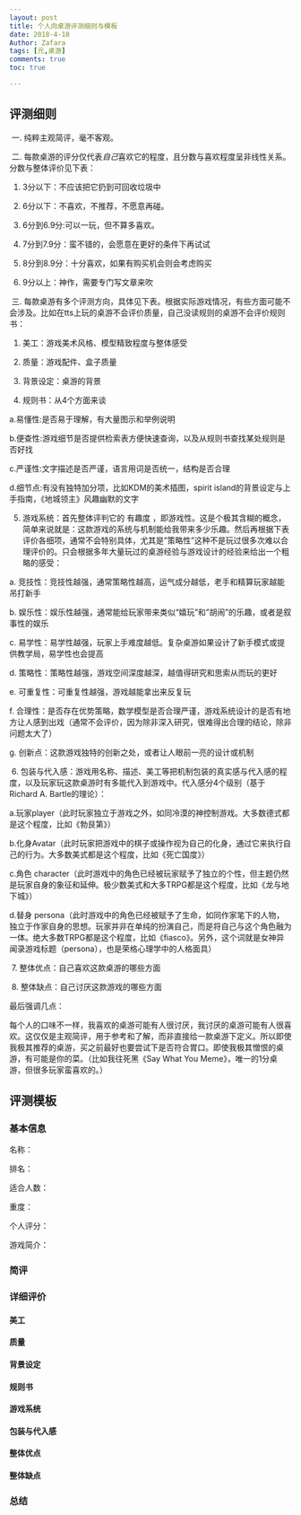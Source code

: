 ```yaml
---
layout: post
title: 个人向桌游评测细则与模板
date: 2018-4-10
Author: Zafara
tags: [元,桌游]
comments: true
toc: true

---
```


## 评测细则 ##

​    一. 纯粹主观简评，毫不客观。

​    二. 每款桌游的评分仅代表*自己*喜欢它的程度，且分数与喜欢程度呈非线性关系。分数与整体评价见下表：

1. 3分以下：不应该把它扔到可回收垃圾中

2. 6分以下：不喜欢，不推荐，不愿意再碰。

3. 6分到6.9分:可以一玩，但不算多喜欢。

4. 7分到7.9分：蛮不错的，会愿意在更好的条件下再试试 

5. 8分到8.9分：十分喜欢，如果有购买机会则会考虑购买

6. 9分以上：神作，需要专门写文章来吹

​    三. 每款桌游有多个评测方向，具体见下表。根据实际游戏情况，有些方面可能不会涉及。比如在tts上玩的桌游不会评价质量，自己没读规则的桌游不会评价规则书：

1. 美工：游戏美术风格、模型精致程度与整体感受

2. 质量：游戏配件、盒子质量

3. 背景设定：桌游的背景

4. 规则书：从4个方面来谈

a.易懂性:是否易于理解，有大量图示和举例说明

b.便查性:游戏细节是否提供检索表方便快速查询，以及从规则书查找某处规则是否好找

c.严谨性:文字描述是否严谨，语言用词是否统一，结构是否合理

d.细节点:有没有独特加分项，比如KDM的美术插图，spirit island的背景设定与上手指南，《地城领主》风趣幽默的文字

5. 游戏系统：首先整体评判它的 有趣度 ，即游戏性。这是个极其含糊的概念，简单来说就是：这款游戏的系统与机制能给我带来多少乐趣。然后再根据下表评价各细项，通常不会特别具体，尤其是”策略性”这种不是玩过很多次难以合理评价的。只会根据多年大量玩过的桌游经验与游戏设计的经验来给出一个粗略的感受：

a. 竞技性：竞技性越强，通常策略性越高，运气成分越低，老手和精算玩家越能吊打新手

b. 娱乐性：娱乐性越强，通常能给玩家带来类似“嬉玩”和”胡闹”的乐趣，或者是叙事性的娱乐

c. 易学性：易学性越强，玩家上手难度越低。复杂桌游如果设计了新手模式或提供教学局，易学性也会提高

d. 策略性：策略性越强，游戏空间深度越深，越值得研究和思索从而玩的更好

e. 可重复性：可重复性越强，游戏越能拿出来反复玩

f. 合理性：是否存在优势策略，数学模型是否合理严谨，游戏系统设计的是否有地方让人感到出戏（通常不会评价，因为除非深入研究，很难得出合理的结论，除非问题太大了）

g. 创新点：这款游戏独特的创新之处，或者让人眼前一亮的设计或机制

​    6. 包装与代入感：游戏用名称、描述、美工等把机制包装的真实感与代入感的程度，以及玩家玩这款桌游时有多能代入到游戏中。代入感分4个级别（基于Richard A. Bartle的理论）：

a.玩家player（此时玩家独立于游戏之外，如同冷漠的神控制游戏。大多数德式都是这个程度，比如《勃艮第》）

b.化身Avatar（此时玩家把游戏中的棋子或操作视为自己的化身，通过它来执行自己的行为。大多数美式都是这个程度，比如《死亡国度》）

c.角色 character（此时游戏中的角色已经被玩家赋予了独立的个性，但主题仍然是玩家自身的象征和延伸。极少数美式和大多TRPG都是这个程度，比如《龙与地下城》）

d.替身 persona（此时游戏中的角色已经被赋予了生命，如同作家笔下的人物，独立于作家自身的思想。玩家并非在单纯的扮演自己，而是将自己与这个角色融为一体。绝大多数TRPG都是这个程度，比如《fiasco》。另外，这个词就是女神异闻录游戏标题（persona），也是荣格心理学中的人格面具）

​    7. 整体优点：自己喜欢这款桌游的哪些方面

​    8. 整体缺点：自己讨厌这款游戏的哪些方面

 

最后强调几点：

 每个人的口味不一样，我喜欢的桌游可能有人很讨厌，我讨厌的桌游可能有人很喜欢。这仅仅是主观简评，用于参考和了解，而非直接给一款桌游下定义。所以即使我极其推荐的桌游，买之前最好也要尝试下是否符合胃口。即使我极其憎恨的桌游，有可能是你的菜。（比如我往死黑《Say What You Meme》，唯一的1分桌游，但很多玩家蛮喜欢的。）

 

## 评测模板 ##


### 基本信息

名称：

排名：

适合人数：

重度：

个人评分：

游戏简介：

### 简评 ###

 

### 详细评价 ###

#### 美工

 

#### 质量

 

#### 背景设定

 

#### 规则书

 

#### 游戏系统

 

#### 包装与代入感

 

#### 整体优点 

 

#### 整体缺点

 

### 总结
